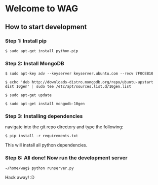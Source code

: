 # Welcome to WAG

## How to start development
### Step 1: Install pip

    $ sudo apt-get install python-pip

### Step 2: Install MongoDB
	
    $ sudo apt-key adv --keyserver keyserver.ubuntu.com --recv 7F0CEB10
    
    $ echo 'deb http://downloads-distro.mongodb.org/repo/ubuntu-upstart dist 10gen' | sudo tee /etc/apt/sources.list.d/10gen.list

    $ sudo apt-get update

    $ sudo apt-get install mongodb-10gen


### Step 3: Installing dependencies
navigate into the git repo directory and type the following:

    $ pip install -r requirements.txt

This will install all python dependencies.


### Step 8: All done! Now run the development server

    ~/home/wag$ python runserver.py

Hack away! :D